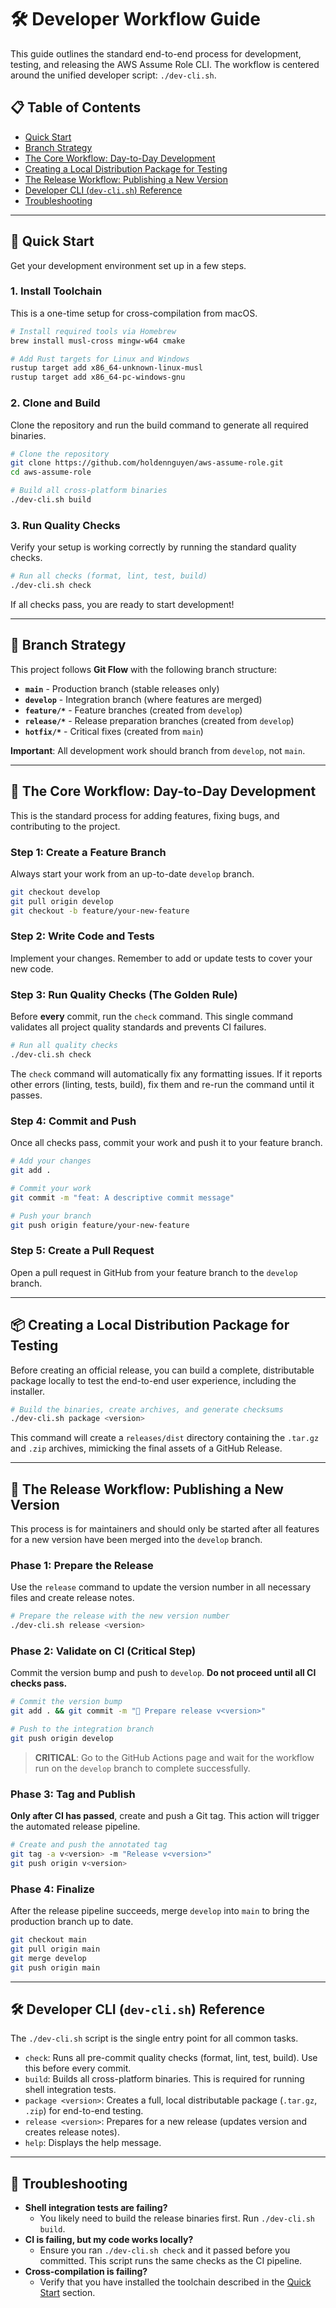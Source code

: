# 🛠️ Developer Workflow Guide

This guide outlines the standard end-to-end process for development, testing, and releasing the AWS Assume Role CLI. The workflow is centered around the unified developer script: `./dev-cli.sh`.

## 📋 Table of Contents

- [Quick Start](#-quick-start)
- [Branch Strategy](#-branch-strategy)
- [The Core Workflow: Day-to-Day Development](#-the-core-workflow-day-to-day-development)
- [Creating a Local Distribution Package for Testing](#-creating-a-local-distribution-package-for-testing)
- [The Release Workflow: Publishing a New Version](#-the-release-workflow-publishing-a-new-version)
- [Developer CLI (`dev-cli.sh`) Reference](#-developer-cli-dev-clish-reference)
- [Troubleshooting](#-troubleshooting)

---

## 🚀 Quick Start

Get your development environment set up in a few steps.

### 1. Install Toolchain
This is a one-time setup for cross-compilation from macOS.

```bash
# Install required tools via Homebrew
brew install musl-cross mingw-w64 cmake

# Add Rust targets for Linux and Windows
rustup target add x86_64-unknown-linux-musl
rustup target add x86_64-pc-windows-gnu
```

### 2. Clone and Build
Clone the repository and run the build command to generate all required binaries.

```bash
# Clone the repository
git clone https://github.com/holdennguyen/aws-assume-role.git
cd aws-assume-role

# Build all cross-platform binaries
./dev-cli.sh build
```

### 3. Run Quality Checks
Verify your setup is working correctly by running the standard quality checks.

```bash
# Run all checks (format, lint, test, build)
./dev-cli.sh check
```
If all checks pass, you are ready to start development!

---

## 🌿 Branch Strategy

This project follows **Git Flow** with the following branch structure:

- **`main`** - Production branch (stable releases only)
- **`develop`** - Integration branch (where features are merged)
- **`feature/*`** - Feature branches (created from `develop`)
- **`release/*`** - Release preparation branches (created from `develop`)
- **`hotfix/*`** - Critical fixes (created from `main`)

**Important**: All development work should branch from `develop`, not `main`.

---

## 🔄 The Core Workflow: Day-to-Day Development

This is the standard process for adding features, fixing bugs, and contributing to the project.

### Step 1: Create a Feature Branch
Always start your work from an up-to-date `develop` branch.

```bash
git checkout develop
git pull origin develop
git checkout -b feature/your-new-feature
```

### Step 2: Write Code and Tests
Implement your changes. Remember to add or update tests to cover your new code.

### Step 3: Run Quality Checks (The Golden Rule)
Before **every** commit, run the `check` command. This single command validates all project quality standards and prevents CI failures.

```bash
# Run all quality checks
./dev-cli.sh check
```

The `check` command will automatically fix any formatting issues. If it reports other errors (linting, tests, build), fix them and re-run the command until it passes.

### Step 4: Commit and Push
Once all checks pass, commit your work and push it to your feature branch.

```bash
# Add your changes
git add .

# Commit your work
git commit -m "feat: A descriptive commit message"

# Push your branch
git push origin feature/your-new-feature
```

### Step 5: Create a Pull Request
Open a pull request in GitHub from your feature branch to the `develop` branch.

---

## 📦 Creating a Local Distribution Package for Testing

Before creating an official release, you can build a complete, distributable package locally to test the end-to-end user experience, including the installer.

```bash
# Build the binaries, create archives, and generate checksums
./dev-cli.sh package <version>
```
This command will create a `releases/dist` directory containing the `.tar.gz` and `.zip` archives, mimicking the final assets of a GitHub Release.

---

## 🎯 The Release Workflow: Publishing a New Version

This process is for maintainers and should only be started after all features for a new version have been merged into the `develop` branch.

### Phase 1: Prepare the Release
Use the `release` command to update the version number in all necessary files and create release notes.

```bash
# Prepare the release with the new version number
./dev-cli.sh release <version>
```

### Phase 2: Validate on CI (Critical Step)
Commit the version bump and push to `develop`. **Do not proceed until all CI checks pass.**

```bash
# Commit the version bump
git add . && git commit -m "🔖 Prepare release v<version>"

# Push to the integration branch
git push origin develop
```
> **CRITICAL**: Go to the GitHub Actions page and wait for the workflow run on the `develop` branch to complete successfully.

### Phase 3: Tag and Publish
**Only after CI has passed**, create and push a Git tag. This action will trigger the automated release pipeline.

```bash
# Create and push the annotated tag
git tag -a v<version> -m "Release v<version>"
git push origin v<version>
```

### Phase 4: Finalize
After the release pipeline succeeds, merge `develop` into `main` to bring the production branch up to date.

```bash
git checkout main
git pull origin main
git merge develop
git push origin main
```

---

## 🛠️ Developer CLI (`dev-cli.sh`) Reference

The `./dev-cli.sh` script is the single entry point for all common tasks.

-   `check`: Runs all pre-commit quality checks (format, lint, test, build). Use this before every commit.
-   `build`: Builds all cross-platform binaries. This is required for running shell integration tests.
-   `package <version>`: Creates a full, local distributable package (`.tar.gz`, `.zip`) for end-to-end testing.
-   `release <version>`: Prepares for a new release (updates version and creates release notes).
-   `help`: Displays the help message.

---

## 🔧 Troubleshooting

-   **Shell integration tests are failing?**
    -   You likely need to build the release binaries first. Run `./dev-cli.sh build`.
-   **CI is failing, but my code works locally?**
    -   Ensure you ran `./dev-cli.sh check` and it passed before you committed. This script runs the same checks as the CI pipeline.
-   **Cross-compilation is failing?**
    -   Verify that you have installed the toolchain described in the [Quick Start](#-quick-start) section. 